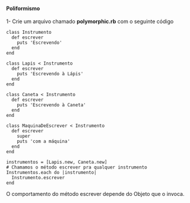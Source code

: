 #### **Poliformismo**

1- Crie um arquivo chamado **polymorphic.rb** com o seguinte código

```
class Instrumento
  def escrever
    puts 'Escrevendo'
  end
end
 
class Lapis < Instrumento
  def escrever
    puts 'Escrevendo à Lápis'
  end
end
 
class Caneta < Instrumento
  def escrever
    puts 'Escrevendo à Caneta'
  end
end

class MaquinaDeEscrever < Instrumento
  def escrever
    super
    puts 'com a máquina'
  end
end
 
instrumentos = [Lapis.new, Caneta.new]
# Chamamos o método escrever pra qualquer instrumento
Instrumentos.each do |instrumento|
  Instrumento.escrever
end
```

O comportamento do método escrever depende do Objeto que o invoca.